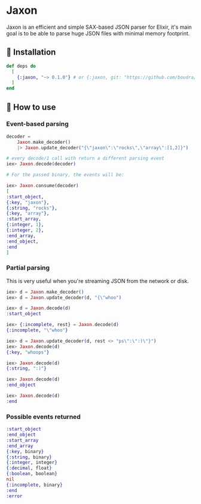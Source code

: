 # Jaxon

Jaxon is an efficient and simple SAX-based JSON parser for Elixir, it's main goal is to be able to parse huge JSON files with minimal memory footprint.

## :rocket:  Installation

```elixir
def deps do
  [
    {:jaxon, "~> 0.1.0"} # or {:jaxon, git: "https://github.com/boudra/jaxon.git", ref: "master"}
  ]
end
```

## :thinking:  How to use

### Event-based parsing

```elixir
decoder =
    Jaxon.make_decoder()
    |> Jaxon.update_decoder("{\"jaxon\":\"rocks\",\"array\":[1,2]}")

# every decode/1 call with return a different parsing event
iex> Jaxon.decode(decoder)

# For the passed binary, the events will be:

iex> Jaxon.consume(decoder)
[
:start_object,
{:key, "jaxon"},
{:string, "rocks"},
{:key, "array"},
:start_array,
{:integer, 1},
{:integer, 2},
:end_array,
:end_object,
:end
]
```

### Partial parsing

This is very useful when you're streaming JSON from the network or disk.

```elixir
iex> d = Jaxon.make_decoder()
iex> d = Jaxon.update_decoder(d, "{\"whoo")

iex> d = Jaxon.decode(d)
:start_object

iex> {:incomplete, rest} = Jaxon.decode(d)
{:incomplete, "\"whoo"}

iex> d = Jaxon.update_decoder(d, rest <> "ps\":\":)\"}")
iex> Jaxon.decode(d)
{:key, "whoops"}

iex> Jaxon.decode(d)
{:string, ":)"}

iex> Jaxon.decode(d)
:end_object

iex> Jaxon.decode(d)
:end
```

### Possible events returned


```elixir
:start_object
:end_object
:start_array
:end_array
{:key, binary}
{:string, binary}
{:integer, integer}
{:decimal, float}
{:boolean, boolean}
nil
{:incomplete, binary}
:end
:error
```
